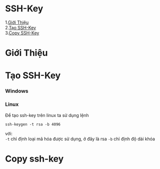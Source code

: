 # SSH-Key

1.[Giới Thiệu](#gioithieu)  
2.[Tạo SSH-Key](#create-sshkey)  
3.[Copy SSH-Key](#copy-sshkey)  

<a name="gioithieu"></a>
# Giới Thiệu


<a name="create-sshkey"></a>
# Tạo SSH-Key
### Windows
### Linux
Để tạo ssh-key trên linux ta sử dụng lệnh
```
ssh-keygen -t rsa -b 4096
```
với:\
`-t` chỉ định loại mã hóa được sử dụng, ở đây là rsa
`-b` chỉ định độ dài khóa


<a name="ssh-copy-id"></a>
# Copy ssh-key
